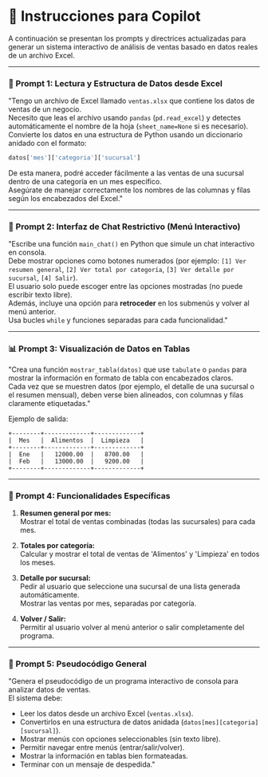 # 🧭 Instrucciones para Copilot 

A continuación se presentan los prompts y directrices actualizadas para generar un sistema interactivo de análisis de ventas basado en datos reales de un archivo Excel.

---

### 🧩 Prompt 1: Lectura y Estructura de Datos desde Excel

"Tengo un archivo de Excel llamado `ventas.xlsx` que contiene los datos de ventas de un negocio.  
Necesito que leas el archivo usando `pandas` (`pd.read_excel`) y detectes automáticamente el nombre de la hoja (`sheet_name=None` si es necesario).  
Convierte los datos en una estructura de Python usando un diccionario anidado con el formato:

```python
datos['mes']['categoria']['sucursal']
```

De esta manera, podré acceder fácilmente a las ventas de una sucursal dentro de una categoría en un mes específico.  
Asegúrate de manejar correctamente los nombres de las columnas y filas según los encabezados del Excel."

---

### 💬 Prompt 2: Interfaz de Chat Restrictivo (Menú Interactivo)

"Escribe una función `main_chat()` en Python que simule un chat interactivo en consola.  
Debe mostrar opciones como botones numerados (por ejemplo: `[1] Ver resumen general`, `[2] Ver total por categoría`, `[3] Ver detalle por sucursal`, `[4] Salir`).  
El usuario solo puede escoger entre las opciones mostradas (no puede escribir texto libre).  
Además, incluye una opción para **retroceder** en los submenús y volver al menú anterior.  
Usa bucles `while` y funciones separadas para cada funcionalidad."

---

### 📊 Prompt 3: Visualización de Datos en Tablas

"Crea una función `mostrar_tabla(datos)` que use `tabulate` o `pandas` para mostrar la información en formato de tabla con encabezados claros.  
Cada vez que se muestren datos (por ejemplo, el detalle de una sucursal o el resumen mensual), deben verse bien alineados, con columnas y filas claramente etiquetadas."

Ejemplo de salida:

```
+--------+-------------+-------------+
|  Mes   |  Alimentos  |  Limpieza   |
+--------+-------------+-------------+
|  Ene   |   12000.00  |   8700.00   |
|  Feb   |   13000.00  |   9200.00   |
+--------+-------------+-------------+
```

---

### 🧠 Prompt 4: Funcionalidades Específicas

1. **Resumen general por mes:**  
   Mostrar el total de ventas combinadas (todas las sucursales) para cada mes.

2. **Totales por categoría:**  
   Calcular y mostrar el total de ventas de 'Alimentos' y 'Limpieza' en todos los meses.

3. **Detalle por sucursal:**  
   Pedir al usuario que seleccione una sucursal de una lista generada automáticamente.  
   Mostrar las ventas por mes, separadas por categoría.

4. **Volver / Salir:**  
   Permitir al usuario volver al menú anterior o salir completamente del programa.

---

### 🧩 Prompt 5: Pseudocódigo General

"Genera el pseudocódigo de un programa interactivo de consola para analizar datos de ventas.  
El sistema debe:
- Leer los datos desde un archivo Excel (`ventas.xlsx`).
- Convertirlos en una estructura de datos anidada (`datos[mes][categoria][sucursal]`).
- Mostrar menús con opciones seleccionables (sin texto libre).
- Permitir navegar entre menús (entrar/salir/volver).
- Mostrar la información en tablas bien formateadas.
- Terminar con un mensaje de despedida."
